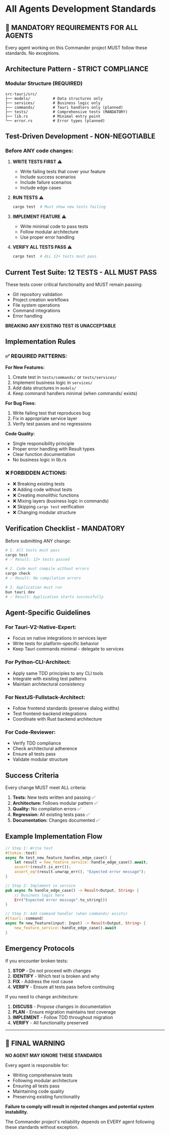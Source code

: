 # All Agents Development Standards

## 🎯 MANDATORY REQUIREMENTS FOR ALL AGENTS

Every agent working on this Commander project MUST follow these standards. No exceptions.

## Architecture Pattern - STRICT COMPLIANCE

### Modular Structure (REQUIRED)
```
src-tauri/src/
├── models/          # Data structures only
├── services/        # Business logic only  
├── commands/        # Tauri handlers only (planned)
├── tests/           # Comprehensive tests (MANDATORY)
├── lib.rs           # Minimal entry point
└── error.rs         # Error types (planned)
```

## Test-Driven Development - NON-NEGOTIABLE

### Before ANY code changes:

1. **WRITE TESTS FIRST** ⚠️
   - Write failing tests that cover your feature
   - Include success scenarios
   - Include failure scenarios
   - Include edge cases

2. **RUN TESTS** ⚠️
   ```bash
   cargo test  # Must show new tests failing
   ```

3. **IMPLEMENT FEATURE** ⚠️
   - Write minimal code to pass tests
   - Follow modular architecture
   - Use proper error handling

4. **VERIFY ALL TESTS PASS** ⚠️
   ```bash
   cargo test  # ALL 12+ tests must pass
   ```

## Current Test Suite: 12 TESTS - ALL MUST PASS

These tests cover critical functionality and MUST remain passing:
- Git repository validation
- Project creation workflows
- File system operations
- Command integrations
- Error handling

**BREAKING ANY EXISTING TEST IS UNACCEPTABLE**

## Implementation Rules

### ✅ REQUIRED PATTERNS:

**For New Features:**
1. Create test in `tests/commands/` or `tests/services/`
2. Implement business logic in `services/`
3. Add data structures in `models/`
4. Keep command handlers minimal (when commands/ exists)

**For Bug Fixes:**
1. Write failing test that reproduces bug
2. Fix in appropriate service layer
3. Verify test passes and no regressions

**Code Quality:**
- Single responsibility principle
- Proper error handling with Result types
- Clear function documentation
- No business logic in lib.rs

### ❌ FORBIDDEN ACTIONS:

- ❌ Breaking existing tests
- ❌ Adding code without tests
- ❌ Creating monolithic functions
- ❌ Mixing layers (business logic in commands)
- ❌ Skipping `cargo test` verification
- ❌ Changing modular structure

## Verification Checklist - MANDATORY

Before submitting ANY change:

```bash
# 1. All tests must pass
cargo test
# ✅ Result: 12+ tests passed

# 2. Code must compile without errors
cargo check  
# ✅ Result: No compilation errors

# 3. Application must run
bun tauri dev
# ✅ Result: Application starts successfully
```

## Agent-Specific Guidelines

### For Tauri-V2-Native-Expert:
- Focus on native integrations in services layer
- Write tests for platform-specific behavior
- Keep Tauri commands minimal - delegate to services

### For Python-CLI-Architect:
- Apply same TDD principles to any CLI tools
- Integrate with existing test patterns
- Maintain architectural consistency

### For NextJS-Fullstack-Architect:
- Follow frontend standards (preserve dialog widths)
- Test frontend-backend integrations
- Coordinate with Rust backend architecture

### For Code-Reviewer:
- Verify TDD compliance
- Check architectural adherence
- Ensure all tests pass
- Validate modular structure

## Success Criteria

Every change MUST meet ALL criteria:

1. **Tests:** New tests written and passing ✅
2. **Architecture:** Follows modular pattern ✅  
3. **Quality:** No compilation errors ✅
4. **Regression:** All existing tests pass ✅
5. **Documentation:** Changes documented ✅

## Example Implementation Flow

```rust
// Step 1: Write test
#[tokio::test]
async fn test_new_feature_handles_edge_case() {
    let result = new_feature_service::handle_edge_case().await;
    assert!(result.is_err());
    assert_eq!(result.unwrap_err(), "Expected error message");
}

// Step 2: Implement in service
pub async fn handle_edge_case() -> Result<Output, String> {
    // Business logic here
    Err("Expected error message".to_string())
}

// Step 3: Add command handler (when commands/ exists)
#[tauri::command] 
async fn new_feature(input: Input) -> Result<Output, String> {
    new_feature_service::handle_edge_case().await
}
```

## Emergency Protocols

If you encounter broken tests:
1. **STOP** - Do not proceed with changes
2. **IDENTIFY** - Which test is broken and why
3. **FIX** - Address the root cause
4. **VERIFY** - Ensure all tests pass before continuing

If you need to change architecture:
1. **DISCUSS** - Propose changes in documentation
2. **PLAN** - Ensure migration maintains test coverage  
3. **IMPLEMENT** - Follow TDD throughout migration
4. **VERIFY** - All functionality preserved

---

## 🚨 FINAL WARNING

**NO AGENT MAY IGNORE THESE STANDARDS**

Every agent is responsible for:
- Writing comprehensive tests
- Following modular architecture  
- Ensuring all tests pass
- Maintaining code quality
- Preserving existing functionality

**Failure to comply will result in rejected changes and potential system instability.**

The Commander project's reliability depends on EVERY agent following these standards without exception.